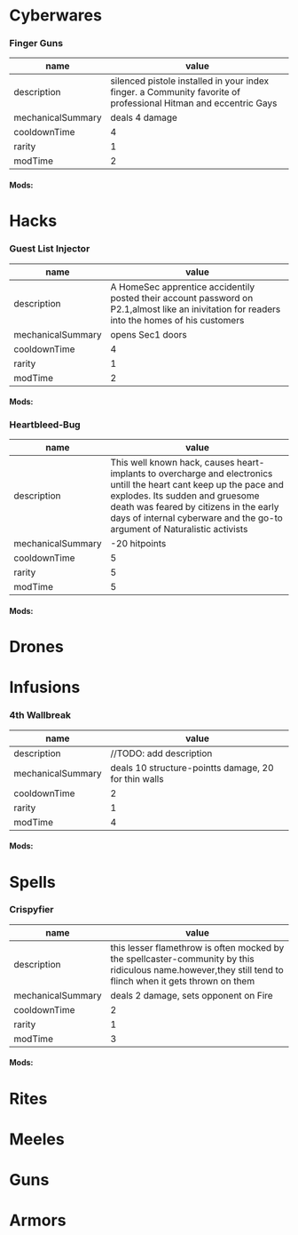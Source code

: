 # Cyberwares  
### Finger Guns
|name|value|
|-|-|
|description|silenced pistole installed in your index finger. a Community favorite of professional Hitman and eccentric Gays|
|mechanicalSummary|deals 4 damage|
|cooldownTime|4|
|rarity|1|
|modTime|2|
#### Mods:  
 
# Hacks  
### Guest List Injector
|name|value|
|-|-|
|description|A HomeSec apprentice accidentily posted their account password on P2.1,almost like an inivitation for readers into the homes of his customers|
|mechanicalSummary|opens Sec1 doors|
|cooldownTime|4|
|rarity|1|
|modTime|2|
#### Mods:  
 
### Heartbleed-Bug
|name|value|
|-|-|
|description|This well known hack, causes heart-implants to overcharge and electronics untill the heart cant keep up the pace and explodes. Its sudden and gruesome death was feared by citizens in the early days of internal cyberware and the go-to argument of Naturalistic activists|
|mechanicalSummary|-20 hitpoints|
|cooldownTime|5|
|rarity|5|
|modTime|5|
#### Mods:  
 
# Drones  
# Infusions  
### 4th Wallbreak
|name|value|
|-|-|
|description|//TODO: add description|
|mechanicalSummary|deals 10 structure-pointts damage, 20 for thin walls|
|cooldownTime|2|
|rarity|1|
|modTime|4|
#### Mods:  
 
# Spells  
### Crispyfier
|name|value|
|-|-|
|description|this lesser flamethrow is often mocked by the spellcaster-community by this ridiculous name.however,they still tend to flinch when it gets thrown on them|
|mechanicalSummary|deals 2 damage, sets opponent on Fire|
|cooldownTime|2|
|rarity|1|
|modTime|3|
#### Mods:  
 
# Rites  
# Meeles  
# Guns  
# Armors  
